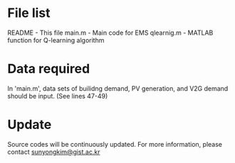 # File list
README - This file
main.m - Main code for EMS
qlearnig.m - MATLAB function for Q-learning algorithm

# Data required
In 'main.m', data sets of builidng demand, PV generation, and V2G demand should be input. (See lines 47-49) 

# Update
Source codes will be continuously updated.
For more information, please contact  [sunyongkim@gist.ac.kr](mailto:sunyongkim@gist.ac.kr) 
